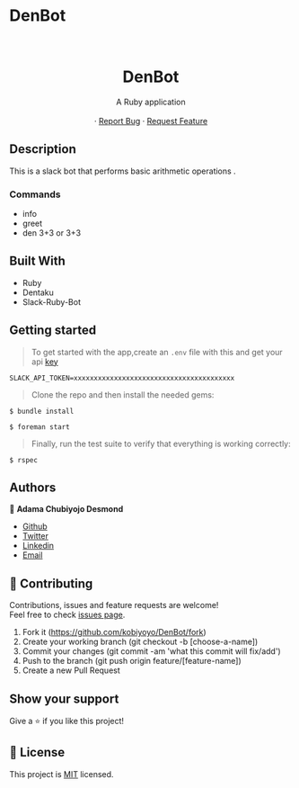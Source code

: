 # DenBot
<br />
<p align="center">
  <h1 align="center">DenBot</h1>
 
  <p align="center">
    A Ruby application
    <br />
    <br />
    ·
    <a href="https://github.com/kobiyoyo/DenBot/issues">Report Bug</a>
    ·
    <a href="https://github.com/kobiyoyo/DenBot/issues">Request Feature</a>
  </p>

</p>


## Description
This is a slack bot that performs basic arithmetic operations .

### Commands
- info
- greet
- den 3+3 or 3+3

## Built With
- Ruby 
- Dentaku
- Slack-Ruby-Bot



## Getting started
> To get started with the app,create an `.env` file with this and get your api [key](https://hara-wut7272.slack.com/apps/new/A0F7YS25R-bots) 

```
SLACK_API_TOKEN=xxxxxxxxxxxxxxxxxxxxxxxxxxxxxxxxxxxxxxxx

```

> Clone the repo and then install the needed gems:


```
$ bundle install

$ foreman start

```

> Finally, run the test suite to verify that everything is working correctly:

```
$ rspec
```

## Authors

👤 **Adama Chubiyojo Desmond**

-  [Github](https://github.com/kobiyoyo)
-  [Twitter](https://twitter.com/_kobiyoyo)
-  [Linkedin](https://www.linkedin.com/in/chubiyojo-adama/)
-  [Email](mailto:adamachubi@gmail.com)



## 🤝 Contributing

Contributions, issues and feature requests are welcome!<br />Feel free to check [issues page](https://github.com/kobiyoyo/DenBot/issues).

1. Fork it (https://github.com/kobiyoyo/DenBot/fork)
2. Create your working branch (git checkout -b [choose-a-name])
3. Commit your changes (git commit -am 'what this commit will fix/add')
4. Push to the branch (git push origin feature/[feature-name])
5. Create a new Pull Request

## Show your support

Give a ⭐️ if you like this project!


## 📝 License

This project is [MIT](./LICENSE) licensed.
